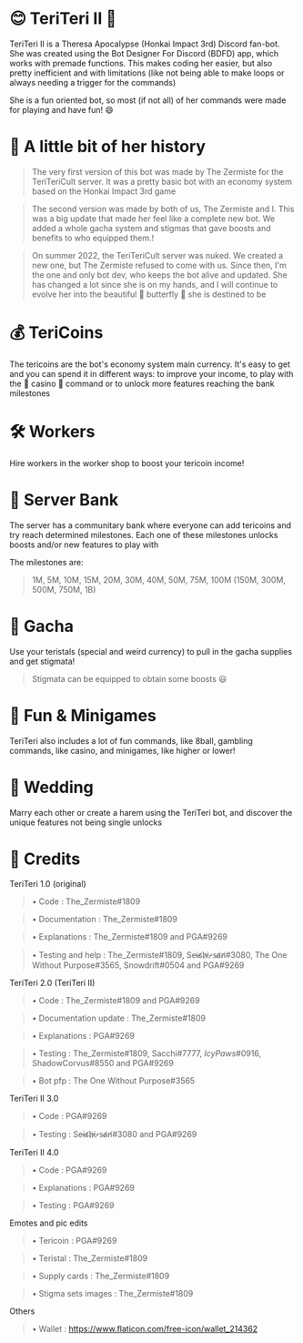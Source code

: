 
# 😊 TeriTeri II 🥒
TeriTeri II is a Theresa Apocalypse (Honkai Impact 3rd) Discord fan-bot. She was created using the Bot Designer For Discord (BDFD) app, which works with premade functions. This makes coding her easier, but also pretty inefficient and with limitations (like not being able to make loops or always needing a trigger for the commands)

She is a fun oriented bot, so most (if not all) of her commands were made for playing and have fun! 😄

<!--Invite her to your server: [Bot invite](https://discord.com/oauth2/authorize?client_id=1000123818930622546&scope=bot%20applications.commands&permissions=2145910143)-->
# 📖 A little bit of her history 
> The very first version of this bot was made by The Zermiste for the TeriTeriCult server. It was a pretty basic bot with an economy system based on the Honkai Impact 3rd game

> The second version was made by both of us, The Zermiste and I. This was a big update that made her feel like a complete new bot. We added a whole gacha system and stigmas that gave boosts and benefits to who equipped them.!


> On summer 2022, the TeriTeriCult server was nuked. We created a new one, but The Zermiste refused to come with us. Since then, I'm the one and only bot dev, who keeps the bot alive and updated.
> She has changed a lot since she is on my hands, and I will continue to evolve her into the beautiful 🦋 butterfly 🦋 she is destined to be

# 💰 TeriCoins
The tericoins are the bot's economy system main currency. It's easy to get and you can spend it in different ways: to improve your income, to play with the 🎰 casino 🎰 command or to unlock more features reaching the bank milestones 

# 🛠 Workers
Hire workers in the worker shop to boost your tericoin income!

# 🏦 Server Bank
The server has a communitary bank where everyone can add tericoins and try reach determined milestones. Each one of these milestones unlocks boosts and/or new features to play with

The milestones are:
> 1M, 5M, 10M, 15M, 20M, 30M, 40M, 50M, 75M, 100M (150M, 300M, 500M, 750M, 1B)

# 💎 Gacha
Use your teristals (special and weird currency) to pull in the gacha supplies and get stigmata!

> Stigmata can be equipped to obtain some boosts 😃

# 🧩 Fun & Minigames
TeriTeri also includes a lot of fun commands, like 8ball, gambling commands, like casino, and minigames, like higher or lower!

# 👰 Wedding
Marry each other or create a harem using the TeriTeri bot, and discover the unique features not being single unlocks

# 🌙 Credits
TeriTeri 1.0 (original)
> • Code : The_Zermiste#1809

> • Documentation : The_Zermiste#1809

> • Explanations : The_Zermiste#1809 and PGA#9269

> • Testing and help : The_Zermiste#1809, Se̴i̴s̸h̷i̷-̷s̴a̸n̸#3080, The One Without Purpose#3565, Snowdrift#0504 and PGA#9269

TeriTeri 2.0 (TeriTeri II)
> • Code : The_Zermiste#1809 and PGA#9269

> • Documentation update : The_Zermiste#1809

> • Explanations : PGA#9269

> • Testing : The_Zermiste#1809, Sacchi#7777, _IcyPaws_#0916, ShadowCorvus#8550 and PGA#9269

> • Bot pfp : The One Without Purpose#3565

TeriTeri II 3.0 
> • Code : PGA#9269

> • Testing : Se̴i̴s̸h̷i̷-̷s̴a̸n̸#3080 and PGA#9269

TeriTeri II 4.0
> • Code : PGA#9269

> • Explanations : PGA#9269

> • Testing : PGA#9269

Emotes and pic edits
> • Tericoin : PGA#9269

> • Teristal : The_Zermiste#1809

> • Supply cards : The_Zermiste#1809

> • Stigma sets images : The_Zermiste#1809

Others
> • Wallet : https://www.flaticon.com/free-icon/wallet_214362
